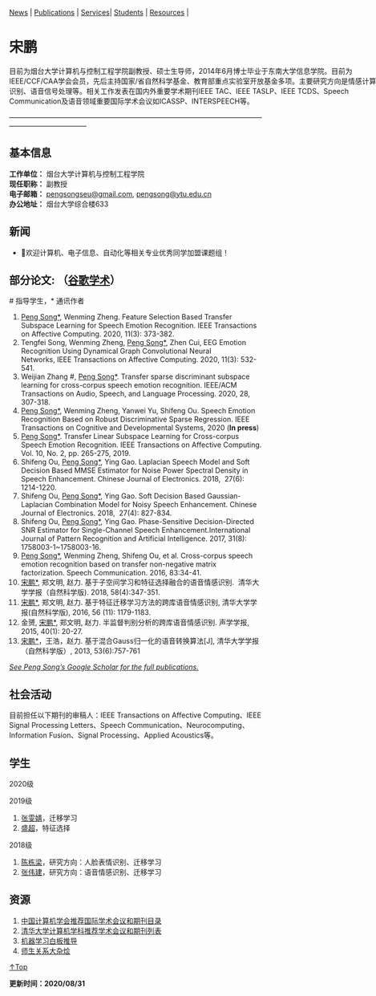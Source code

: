 <span id = "Top"> </span>
 [News](#News) | [Publications](#Publications)  | [Services](#Services)| [Students](#Students) | [Resources](#Resources) |
# 宋鹏 

<p style="width:970px;">
    <img src="/peng.jpg" align="right" width="180" hspace="5" vspace="5">
目前为烟台大学计算机与控制工程学院副教授、硕士生导师，2014年6月博士毕业于东南大学信息学院。目前为IEEE/CCF/CAA学会会员，先后主持国家/省自然科学基金、教育部重点实验室开放基金多项。主要研究方向是情感计算、模式识别、语音信号处理等。相关工作发表在国内外重要学术期刊IEEE TAC、IEEE TASLP、IEEE TCDS、Speech Communication及语音领域重要国际学术会议如ICASSP、INTERSPEECH等。
</p>

———————————————————————————————————————————————

## 基本信息
**工作单位：** 烟台大学计算机与控制工程学院</a>   
**现任职称：** 副教授   
**电子邮箱：** pengsongseu@gmail.com, pengsong@ytu.edu.cn   
**办公地址：** 烟台大学综合楼633   

<span id = "News"> </span>
## **新闻**
* 🎈欢迎计算机、电子信息、自动化等相关专业优秀同学加盟课题组！

<span id = "Publications"> </span>
## **部分论文:** （<a href="https://scholar.google.com/citations?user=6zxeFQIAAAAJ&hl=zh-TW">谷歌学术</a>） 
\# 指导学生，\* 通讯作者
1. <u>Peng Song*</u>, Wenming Zheng. Feature Selection Based Transfer Subspace Learning for Speech Emotion Recognition. IEEE Transactions on Affective Computing. 2020, 11(3): 373-382.
2020. Tengfei Song, Wenming Zheng, <u>Peng Song*</u>, Zhen Cui, EEG Emotion Recognition Using Dynamical Graph Convolutional Neural Networks, IEEE Transactions on Affective Computing. 2020, 11(3): 532-541.
2020. Weijian Zhang #, <u>Peng Song*</u>. Transfer sparse discriminant subspace learning for cross-corpus speech emotion recognition. IEEE/ACM Transactions on Audio, Speech, and Language Processing. 2020, 28, 307-318.
2020. <u>Peng Song*</u>, Wenming Zheng, Yanwei Yu, Shifeng Ou. Speech Emotion Recognition Based on Robust Discriminative Sparse Regression. IEEE Transactions on Cognitive and Developmental Systems, 2020 (**In press**) 
2019. <u>Peng Song*</u>. Transfer Linear Subspace Learning for Cross-corpus Speech Emotion Recognition.  IEEE Transactions on Affective Computing. Vol. 10, No. 2, pp. 265-275, 2019.
2018. Shifeng Ou, <u>Peng Song*</u>, Ying Gao. Laplacian Speech Model and Soft Decision Based MMSE Estimator for Noise Power Spectral Density in Speech Enhancement. Chinese Journal of Electronics. 2018,  27(6): 1214-1220.
2018. Shifeng Ou, <u>Peng Song*</u>, Ying Gao. Soft Decision Based Gaussian-Laplacian Combination Model for Noisy Speech Enhancement. Chinese Journal of Electronics. 2018,  27(4): 827-834.
2017. Shifeng Ou, <u>Peng Song*</u>, Ying Gao. Phase-Sensitive Decision-Directed SNR Estimator for Single-Channel Speech Enhancement.International Journal of Pattern Recognition and Artificial Intelligence. 2017, 31(8): 1758003-1~1758003-16. 
2016. <u>Peng Song*</u>, Wenming Zheng, Shifeng Ou, et al. Cross-corpus speech emotion recognition based on transfer non-negative matrix factorization. Speech Communication. 2016, 83:34-41. 
2018. <u>宋鹏*</u>, 郑文明, 赵力. 基于子空间学习和特征选择融合的语音情感识别.  清华大学学报（自然科学版). 2018, 58(4):347-351.
2016.  <u>宋鹏*</u>, 郑文明, 赵力. 基于特征迁移学习方法的跨库语音情感识别, 清华大学学报(自然科学版),  2016, 56 (11): 1179-1183.
2015. 金赟, <u>宋鹏*</u>, 郑文明, 赵力. 半监督判别分析的跨库语音情感识别. 声学学报, 2015, 40(1): 20-27. 
2013. <u>宋鹏*</u>，王浩，赵力. 基于混合Gauss归一化的语音转换算法[J], 清华大学学报（自然科学版）, 2013, 53(6):757-761 

[*See Peng Song’s Google Scholar for the full publications.*](https://scholar.google.com/citations?user=6zxeFQIAAAAJ&hl=zh-TW)  


<span id = "Services"> </span>
## **社会活动**
目前担任以下期刊的审稿人：IEEE Transactions on Affective Computing、IEEE Signal Processing Letters、Speech Communication、Neurocomputing、Information Fusion、Signal Processing、Applied Acoustics等。

<span id = "Students"> </span>
## **学生**
2020级

2019级
1. [张雯婧]()，迁移学习
2. [盛超]()，特征选择

2018级
1. [陈栋梁]()，研究方向：人脸表情识别、迁移学习
2. [张伟建]()，研究方向：语音情感识别、迁移学习

<span id = "Resources"> </span>
## **资源**
1. [中国计算机学会推荐国际学术会议和期刊目录](https://www.ccf.org.cn/c/2019-04-25/663625.shtml)
2. [清华大学计算机学科推荐学术会议和期刊列表](https://dsc.jnu.edu.cn/56/e9/c15581a415465/page.htm)
3. [机器学习白板推导](https://space.bilibili.com/97068901?from=search&seid=6239692258513089842)
4. [师生关系大杂烩](https://frostliu.github.io/discussions)

[↑Top](#Top)

**更新时间：2020/08/31**
